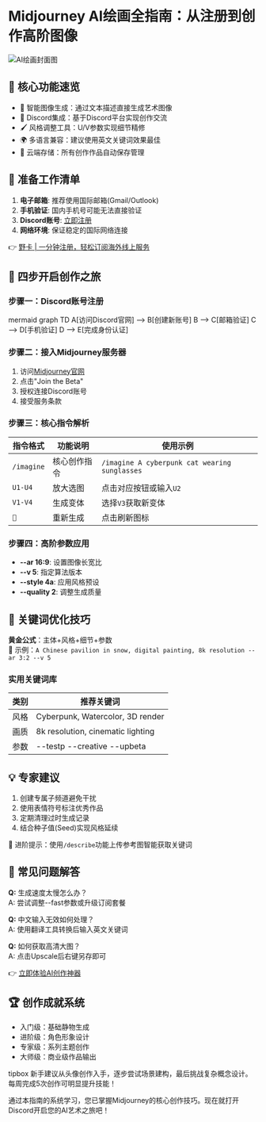 # Midjourney AI绘画全指南：从注册到创作高阶图像

![AI绘画封面图](/007ACC/fff?text=Midjourney%E6%95%99%E7%A8%8B)

## 🔑 核心功能速览
- 🎨 智能图像生成：通过文本描述直接生成艺术图像
- 📱 Discord集成：基于Discord平台实现创作交流
- 🖌️ 风格调整工具：U/V参数实现细节精修
- 🌍 多语言兼容：建议使用英文关键词效果最佳
- 💾 云端存储：所有创作作品自动保存管理

## 📌 准备工作清单
1. **电子邮箱**: 推荐使用国际邮箱(Gmail/Outlook)
2. **手机验证**: 国内手机号可能无法直接验证
3. **Discord账号**: [立即注册](https://discord.com)
4. **网络环境**: 保证稳定的国际网络连接

👉 [野卡 | 一分钟注册，轻松订阅海外线上服务](https://bbtdd.com/yeka)

## 🚀 四步开启创作之旅
### 步骤一：Discord账号注册
mermaid
graph TD
    A[访问Discord官网] --> B[创建新账号]
    B --> C[邮箱验证]
    C --> D[手机验证]
    D --> E[完成身份认证]


### 步骤二：接入Midjourney服务器
1. 访问[Midjourney官网](https://www.midjourney.com)
2. 点击"Join the Beta"
3. 授权连接Discord账号
4. 接受服务条款

### 步骤三：核心指令解析
| 指令格式 | 功能说明 | 使用示例 |
|---------|--------|---------|
| `/imagine` | 核心创作指令 | `/imagine A cyberpunk cat wearing sunglasses` |
| `U1-U4` | 放大选图 | 点击对应按钮或输入`U2` |
| `V1-V4` | 生成变体 | 选择`V3`获取新变体 |
| `🔄` | 重新生成 | 点击刷新图标 |

### 步骤四：高阶参数应用
- **--ar 16:9**: 设置图像长宽比
- **--v 5**: 指定算法版本
- **--style 4a**: 应用风格预设
- **--quality 2**: 调整生成质量

## 🎯 关键词优化技巧
**黄金公式**：主体+风格+细节+参数  
🌰 示例：`A Chinese pavilion in snow, digital painting, 8k resolution --ar 3:2 --v 5`

### 实用关键词库
| 类别 | 推荐关键词 |
|------|------------|
| 风格 | Cyberpunk, Watercolor, 3D render |
| 画质 | 8k resolution, cinematic lighting |
| 参数 | --testp --creative --upbeta |

## 💡 专家建议
1. 创建专属子频道避免干扰
2. 使用表情符号标注优秀作品
3. 定期清理过时生成记录
4. 结合种子值(Seed)实现风格延续

📌 进阶提示：使用`/describe`功能上传参考图智能获取关键词

## 🔧 常见问题解答
**Q:** 生成速度太慢怎么办？  
A: 尝试调整--fast参数或升级订阅套餐

**Q:** 中文输入无效如何处理？  
A: 使用翻译工具转换后输入英文关键词

**Q:** 如何获取高清大图？  
A: 点击Upscale后右键另存即可

👉 [立即体验AI创作神器](https://bbtdd.com/yeka)

## 🏆 创作成就系统
- 入门级：基础静物生成
- 进阶级：角色形象设计
- 专家级：系列主题创作
- 大师级：商业级作品输出

tipbox
新手建议从头像创作入手，逐步尝试场景建构，最后挑战复杂概念设计。每周完成5次创作可明显提升技能！


通过本指南的系统学习，您已掌握Midjourney的核心创作技巧。现在就打开Discord开启您的AI艺术之旅吧！